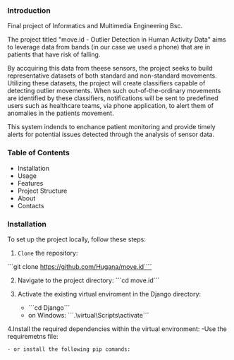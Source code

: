 ### Introduction
Final project of Informatics and Multimedia Engineering Bsc.​

The project titled "move.id - Outlier Detection in Human Activity Data" aims to leverage data from bands (in our case we used a phone) that are in patients that have risk of falling.

By accquiring this data from theese sensors, the project seeks to build representative datasets of both standard and non-standard movements. Utilizing these datasets, the project will create classifiers capable of detecting outlier movements. 
When such out-of-the-ordinary movements are identified by these classifiers, notifications will be sent to predefined users such as healthcare teams, via phone application, to alert them of anomalies in the patients movement.

This system indends to enchance patient monitoring and provide timely alerts for potential issues detected through the analysis of sensor data.

### Table of Contents 
- Installation
- Usage
- Features
- Project Structure
- About
- Contacts

### Installation

To set up the project locally, follow these steps:

1. `Clone` the repository:

´´´git clone https://github.com/Hugana/move.id´´´´

2. Navigate to the project directory:
   ´´´cd move.id´´´

3. Activate the existing virtual enviroment in the Django directory:
   - ´´´cd Django´´´
   - on Windows:
   ´´´.\virtual\Scripts\activate´´´

4.Install the required dependencies within the virtual environment:
-Use the requiremetns file:
```pip isntall -r requirements.txt´´´
- or install the following pip comands:


   
